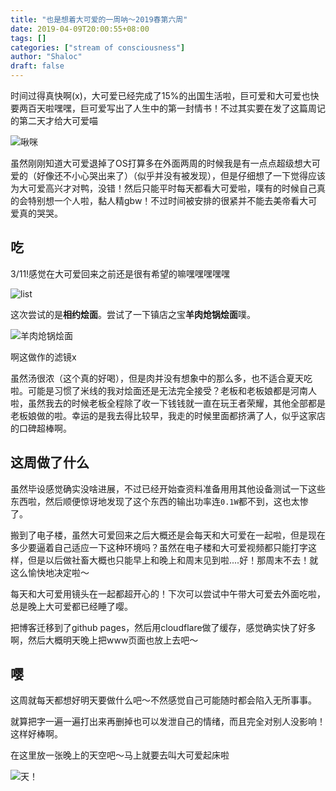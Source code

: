 ```yaml
---
title: "也是想着大可爱的一周呐～2019春第六周"
date: 2019-04-09T20:00:55+08:00
tags: []
categories: ["stream of consciousness"]
author: "Shaloc"
draft: false
---
```


时间过得真快啊(x)，大可爱已经完成了15%的出国生活啦，巨可爱和大可爱也快要两百天啦嘿嘿，巨可爱写出了人生中的第一封情书！不过其实要在发了这篇周记的第二天才给大可爱喵

<!--more-->

![啾咪](https://i.loli.net/2019/04/09/5cac8d19341da.png)

虽然刚刚知道大可爱退掉了OS打算多在外面两周的时候我是有一点点超级想大可爱的（好像还不小心哭出来了）（似乎并没有被发现），但是仔细想了一下觉得应该为大可爱高兴才对鸭，没错！然后只能平时每天都看大可爱啦，噗有的时候自己真的会特别想一个人啦，黏人精gbw！不过时间被安排的很紧并不能去美帝看大可爱真的哭哭。

## 吃

3/11!感觉在大可爱回来之前还是很有希望的嘛嘿嘿嘿嘿嘿

![list](https://i.loli.net/2019/04/09/5cac8d1955c38.png)

这次尝试的是**相约烩面**。尝试了一下镇店之宝**羊肉炝锅烩面**噗。

![羊肉炝锅烩面](https://i.loli.net/2019/04/09/5cac8d196d971.png)

啊这做作的滤镜x

虽然汤很浓（这个真的好喝），但是肉并没有想象中的那么多，也不适合夏天吃啦。可能是习惯了米线的我对烩面还是无法完全接受？老板和老板娘都是河南人啦，虽然我去的时候老板全程除了收一下钱钱就一直在玩王者荣耀，其他全部都是老板娘做的啦。幸运的是我去得比较早，我走的时候里面都挤满了人，似乎这家店的口碑超棒啊。

## 这周做了什么

虽然毕设感觉确实没啥进展，不过已经开始查资料准备用用其他设备测试一下这些东西啦，然后顺便惊讶地发现了这个东西的输出功率连`0.1W`都不到，这也太惨了。

搬到了电子楼，虽然大可爱回来之后大概还是会每天和大可爱在一起啦，但是现在多少要逼着自己适应一下这种环境吗？虽然在电子楼和大可爱视频都只能打字这样，但是以后做社畜大概也只能早上和晚上和周末见到啦....好！那周末不去！就这么愉快地决定啦～

每天和大可爱用镜头在一起都超开心的！下次可以尝试中午带大可爱去外面吃啦，总是晚上大可爱都已经睡了嘤。

把博客迁移到了github pages，然后用cloudflare做了缓存，感觉确实快了好多啊，然后大概明天晚上把www页面也放上去吧～

## 嘤

这周就每天都想好明天要做什么吧～不然感觉自己可能随时都会陷入无所事事。

就算把字一遍一遍打出来再删掉也可以发泄自己的情绪，而且完全对别人没影响！这样好棒啊。

在这里放一张晚上的天空吧～马上就要去叫大可爱起床啦

![天！](https://i.loli.net/2019/04/09/5cac8d1971278.png)